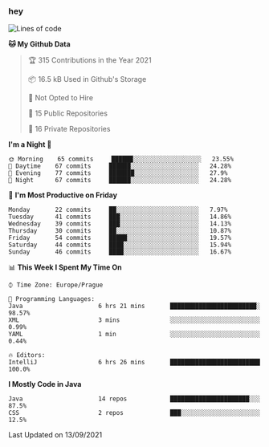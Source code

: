 ### hey

<!--START_SECTION:waka-->
![Lines of code](https://img.shields.io/badge/From%20Hello%20World%20I%27ve%20Written-108926%20lines%20of%20code-blue)

**🐱 My Github Data** 

> 🏆 315 Contributions in the Year 2021
 > 
> 📦 16.5 kB Used in Github's Storage 
 > 
> 🚫 Not Opted to Hire
 > 
> 📜 15 Public Repositories 
 > 
> 🔑 16 Private Repositories  
 > 
**I'm a Night 🦉** 

```text
🌞 Morning    65 commits     ██████░░░░░░░░░░░░░░░░░░░   23.55% 
🌆 Daytime    67 commits     ██████░░░░░░░░░░░░░░░░░░░   24.28% 
🌃 Evening    77 commits     ███████░░░░░░░░░░░░░░░░░░   27.9% 
🌙 Night      67 commits     ██████░░░░░░░░░░░░░░░░░░░   24.28%

```
📅 **I'm Most Productive on Friday** 

```text
Monday       22 commits     ██░░░░░░░░░░░░░░░░░░░░░░░   7.97% 
Tuesday      41 commits     ███░░░░░░░░░░░░░░░░░░░░░░   14.86% 
Wednesday    39 commits     ███░░░░░░░░░░░░░░░░░░░░░░   14.13% 
Thursday     30 commits     ██░░░░░░░░░░░░░░░░░░░░░░░   10.87% 
Friday       54 commits     █████░░░░░░░░░░░░░░░░░░░░   19.57% 
Saturday     44 commits     ████░░░░░░░░░░░░░░░░░░░░░   15.94% 
Sunday       46 commits     ████░░░░░░░░░░░░░░░░░░░░░   16.67%

```


📊 **This Week I Spent My Time On** 

```text
⌚︎ Time Zone: Europe/Prague

💬 Programming Languages: 
Java                     6 hrs 21 mins       ████████████████████████░   98.57% 
XML                      3 mins              ░░░░░░░░░░░░░░░░░░░░░░░░░   0.99% 
YAML                     1 min               ░░░░░░░░░░░░░░░░░░░░░░░░░   0.44%

🔥 Editors: 
IntelliJ                 6 hrs 26 mins       █████████████████████████   100.0%

```

**I Mostly Code in Java** 

```text
Java                     14 repos            ██████████████████████░░░   87.5% 
CSS                      2 repos             ███░░░░░░░░░░░░░░░░░░░░░░   12.5%

```



 Last Updated on 13/09/2021
<!--END_SECTION:waka-->
